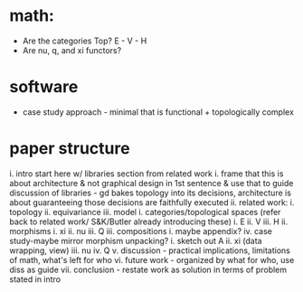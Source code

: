 # math:
- Are the categories Top? E - V - H
- Are nu, q, and xi functors?

# software
- case study approach - minimal that is functional + topologically complex

# paper structure
i. intro start here w/ libraries section from related work
    i. frame that this is about architecture & not graphical design in 1st sentence & use that to guide discussion of libraries
        - gd bakes topology into its decisions, architecture is about guaranteeing those decisions are faithfully executed
ii. related work: 
    i. topology
    ii. equivariance
iii. model
    i. categories/topological spaces (refer back to related work/ S&K/Butler already introducing these)
        i. E
        ii. V
        iii. H
    ii. morphisms
        i. xi
        ii. nu
        iii. Q
    iii. compositions
        i. maybe appendix?
iv. case study-maybe mirror morphism unpacking?
    i. sketch out A
    ii. xi (data wrapping, view)
    iii. nu
    iv. Q
v. discussion - practical implications, limitations of math, what's left for who
vi. future work - organized by what for who, use diss as guide
vii. conclusion - restate work as solution in terms of problem stated in intro

